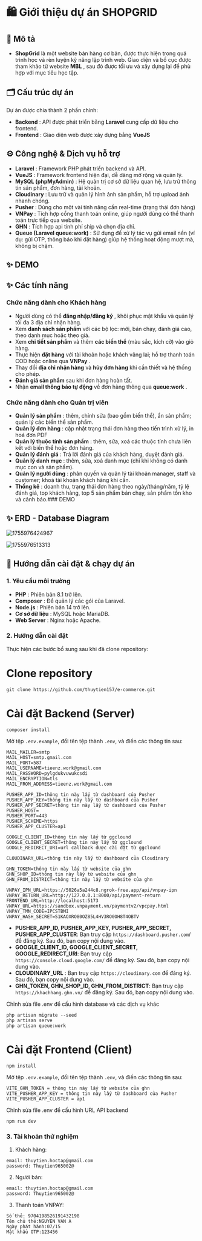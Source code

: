 # 🛍️ Giới thiệu dự án SHOPGRID

## 📌 Mô tả

* **ShopGrid** là một website bán hàng cơ bản, được thực hiện trong quá trình học và rèn luyện kỹ năng lập trình web. Giao diện và bố cục được tham khảo từ website  **MBL** , sau đó được tối ưu và xây dựng lại để phù hợp với mục tiêu học tập.

## 🗂️ Cấu trúc dự án

Dự án được chia thành 2 phần chính:

* **Backend** : API được phát triển bằng  **Laravel** cung cấp dữ liệu cho frontend.
* **Frontend** : Giao diện web được xây dựng bằng  **VueJS**

## ⚙️ Công nghệ & Dịch vụ hỗ trợ

* **Laravel** : Framework PHP phát triển backend và API.
* **VueJS** : Framework frontend hiện đại, dễ dàng mở rộng và quản lý.
* **MySQL (phpMyAdmin)** : Hệ quản trị cơ sở dữ liệu quan hệ, lưu trữ thông tin sản phẩm, đơn hàng, tài khoản.
* **Cloudinary** : Lưu trữ và quản lý hình ảnh sản phẩm, hỗ trợ upload ảnh nhanh chóng.
* **Pusher** : Dùng cho một vài tính năng cần real-time (trạng thái đơn hàng)
* **VNPay** : Tích hợp cổng thanh toán online, giúp người dùng có thể thanh toán trực tiếp qua website.
* **GHN** : Tích hợp api tính phí ship và chọn địa chỉ.
* **Queue (Laravel queue:work)** : Sử dụng để xử lý tác vụ gửi email nền (ví dụ: gửi OTP, thông báo khi đặt hàng) giúp hệ thống hoạt động mượt mà, không bị chậm.

## ✨ DEMO

## ✨ Các tính năng

### Chức năng dành cho Khách hàng

* Người dùng có thể  **đăng nhập/đăng ký** , khôi phục mật khẩu và quản lý tối đa 3 địa chỉ nhận hàng.
* Xem **danh sách sản phẩm** với các bộ lọc: mới, bán chạy, đánh giá cao, theo danh mục hoặc theo giá.
* Xem **chi tiết sản phẩm** và thêm **các biến thể** (màu sắc, kích cỡ) vào giỏ hàng.
* Thực hiện **đặt hàng** với tài khoản hoặc khách vãng lai; hỗ trợ thanh toán COD hoặc online qua  **VNPay** .
* Thay đổi **địa chỉ nhận hàng** và **hủy đơn hàng** khi cần thiết và hệ thống cho phép.
* **Đánh giá sản phẩm** sau khi đơn hàng hoàn tất.
* Nhận **email thông báo tự động** về đơn hàng thông qua  **queue:work** .

### Chức năng dành cho Quản trị viên

* **Quản lý sản phẩm** : thêm, chỉnh sửa (bao gồm biến thể), ẩn sản phẩm; quản lý các biến thể sản phẩm.
* **Quản lý đơn hàng** : cập nhật trạng thái đơn hàng theo tiến trình xử lý, in hoá đơn PDF
* **Quản lý thuộc tính sản phẩm** : thêm, sửa, xoá các thuộc tính chưa liên kết với biến thể hoặc đơn hàng.
* **Quản lý đánh giá** : Trả lời đánh giá của khách hàng, duyệt đánh giá.
* **Quản lý danh mục** : thêm, sửa, xoá danh mục (chỉ khi không có danh mục con và sản phẩm).
* **Quản lý người dùng** : phân quyền và quản lý tài khoản manager, staff và customer; khoá tài khoản khách hàng khi cần.
* **Thống kê** : doanh thu, trạng thái đơn hàng theo ngày/tháng/năm, tỷ lệ đánh giá, top khách hàng, top 5 sản phẩm bán chạy, sản phẩm tồn kho và cảnh báo.### DEMO

## ✨ ERD - Database Diagram

![1755976424967](image/README/1755976424967.png)

![1755976513313](image/README/1755976513313.png)

## 🚀 Hướng dẫn cài đặt & chạy dự án

### 1. Yêu cầu môi trường

* **PHP** : Phiên bản 8.1 trở lên.
* **Composer** : Để quản lý các gói của Laravel.
* **Node.js** : Phiên bản 14 trở lên.
* **Cơ sở dữ liệu** : MySQL hoặc MariaDB.
* **Web Server** : Nginx hoặc Apache.

### 2. Hướng dẫn cài đặt

Thực hiện các bước bổ sung sau khi đã clone repository:

# Clone repository

```
git clone https://github.com/thuytien157/e-commerce.git
```

# Cài đặt Backend (Server)

```
composer install
```

Mở tệp `.env.example`, đổi tên tệp thành `.env`, và điền các thông tin sau:

```
MAIL_MAILER=smtp
MAIL_HOST=smtp.gmail.com
MAIL_PORT=587
MAIL_USERNAME=tieenz.work@gmail.com
MAIL_PASSWORD=pylgdukvuwukcsdi
MAIL_ENCRYPTION=tls
MAIL_FROM_ADDRESS=tieenz.work@gmail.com

PUSHER_APP_ID=thông tin này lấy từ dashboard của Pusher
PUSHER_APP_KEY=thông tin này lấy từ dashboard của Pusher
PUSHER_APP_SECRET=thông tin này lấy từ dashboard của Pusher
PUSHER_HOST=
PUSHER_PORT=443
PUSHER_SCHEME=https
PUSHER_APP_CLUSTER=ap1

GOOGLE_CLIENT_ID=thông tin này lấy từ ggclound
GOOGLE_CLIENT_SECRET=thông tin này lấy từ ggclound
GOOGLE_REDIRECT_URI=url callback được cài đặt từ ggclound

CLOUDINARY_URL=thông tin này lấy từ dashboard của Cloudinary

GHN_TOKEN=thông tin này lấy từ website của ghn
GHN_SHOP_ID=thông tin này lấy từ website của ghn
GHN_FROM_DISTRICT=thông tin này lấy từ website của ghn

VNPAY_IPN_URL=https://5026a5a244c8.ngrok-free.app/api/vnpay-ipn
VNPAY_RETURN_URL=http://127.0.0.1:8000/api/payment-return
FRONTEND_URL=http://localhost:5173
VNPAY_URL=https://sandbox.vnpayment.vn/paymentv2/vpcpay.html
VNPAY_TMN_CODE=IPCSTBMI
VNPAY_HASH_SECRET=S1KAOXRO80OZ85L4HV3RO0OH8T4OBTV
```

* **PUSHER_APP_ID, PUSHER_APP_KEY, PUSHER_APP_SECRET, PUSHER_APP_CLUSTER**: Bạn truy cập `https://dashboard.pusher.com`/ để đăng ký. Sau đó, bạn copy nội dung vào.
* **GOOGLE_CLIENT_ID, GOOGLE_CLIENT_SECRET, GOOGLE_REDIRECT_URI**: Bạn truy cập `https://console.cloud.google.com/` để đăng ký. Sau đó, bạn copy nội dung vào.
* **CLOUDINARY_URL** : Bạn truy cập `https://cloudinary.com` để đăng ký. Sau đó, bạn copy nội dung vào.
* **GHN_TOKEN, GHN_SHOP_ID, GHN_FROM_DISTRICT**: Bạn truy cập `https://khachhang.ghn.vn/` để đăng ký. Sau đó, bạn copy nội dung vào.

Chỉnh sửa file .env để cấu hình database và các dịch vụ khác

```
php artisan migrate --seed
php artisan serve
php artisan queue:work
```

# Cài đặt Frontend (Client)

```
npm install
```

Mở tệp `.env.example`, đổi tên tệp thành `.env`, và điền các thông tin sau:

```
VITE_GHN_TOKEN = thông tin này lấy từ website của ghn
VITE_PUSHER_APP_KEY = thông tin này lấy từ dashboard của Pusher
VITE_PUSHER_APP_CLUSTER = ap1
```

Chỉnh sửa file .env để cấu hình URL API backend

```
npm run dev
```

### 3. Tài khoản thử nghiệm

1. Khách hàng:

```
email: thuytien.hoctap@gmail.com
password: Thuytien965002@
```

2. Người bán:

```
email: thuytien.hoctap@gmail.com
password: Thuytien965002@
```

3. Thanh toán VNPAY:

```
Số thẻ: 9704198526191432198
Tên chủ thẻ:NGUYEN VAN A
Ngày phát hành:07/15
Mật khẩu OTP:123456
```
